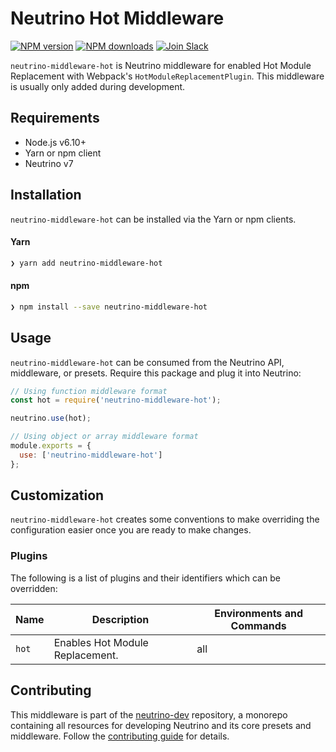 # Neutrino Hot Middleware
[![NPM version][npm-image]][npm-url] [![NPM downloads][npm-downloads]][npm-url] [![Join Slack][slack-image]][slack-url]

`neutrino-middleware-hot` is Neutrino middleware for enabled Hot Module Replacement with Webpack's
`HotModuleReplacementPlugin`. This middleware is usually only added during development.

## Requirements

- Node.js v6.10+
- Yarn or npm client
- Neutrino v7

## Installation

`neutrino-middleware-hot` can be installed via the Yarn or npm clients.

#### Yarn

```bash
❯ yarn add neutrino-middleware-hot
```

#### npm

```bash
❯ npm install --save neutrino-middleware-hot
```

## Usage

`neutrino-middleware-hot` can be consumed from the Neutrino API, middleware, or presets. Require this package
and plug it into Neutrino:

```js
// Using function middleware format
const hot = require('neutrino-middleware-hot');

neutrino.use(hot);
```

```js
// Using object or array middleware format
module.exports = {
  use: ['neutrino-middleware-hot']
};
```

## Customization

`neutrino-middleware-hot` creates some conventions to make overriding the configuration easier once you are ready to
make changes.

### Plugins

The following is a list of plugins and their identifiers which can be overridden:

| Name | Description | Environments and Commands |
| --- | --- | --- |
| `hot` | Enables Hot Module Replacement. | all |

## Contributing

This middleware is part of the [neutrino-dev](https://github.com/mozilla-neutrino/neutrino-dev) repository, a monorepo
containing all resources for developing Neutrino and its core presets and middleware. Follow the
[contributing guide](../../contributing/README.md) for details.

[npm-image]: https://img.shields.io/npm/v/neutrino-middleware-hot.svg
[npm-downloads]: https://img.shields.io/npm/dt/neutrino-middleware-hot.svg
[npm-url]: https://npmjs.org/package/neutrino-middleware-hot
[slack-image]: https://neutrino-slack.herokuapp.com/badge.svg
[slack-url]: https://neutrino-slack.herokuapp.com/
